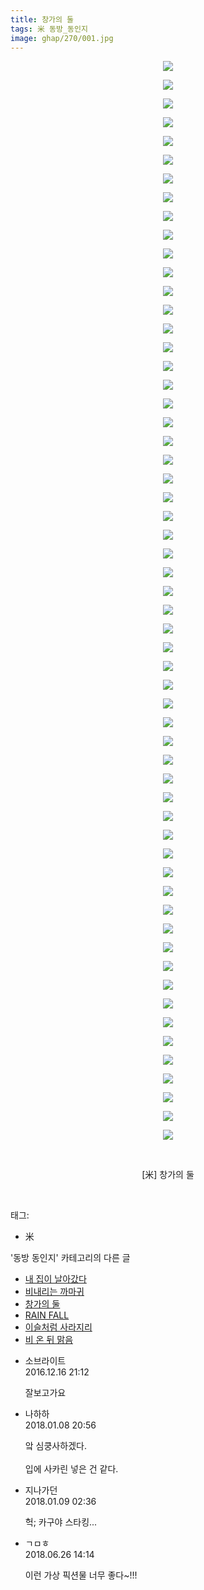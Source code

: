```yaml
---
title: 창가의 둘
tags: 米 동방_동인지
image: ghap/270/001.jpg
---
```

<div class="article">
<p style="text-align: center; clear: none; float: none;"><img src="{{ site.nasurl }}/ghap/270/001.jpg"/></p>
<p style="text-align: center; clear: none; float: none;"><img src="{{ site.nasurl }}/ghap/270/002.png"/></p>
<p style="text-align: center; clear: none; float: none;"><img src="{{ site.nasurl }}/ghap/270/003.jpg"/></p>
<p style="text-align: center; clear: none; float: none;"><img src="{{ site.nasurl }}/ghap/270/004.jpg"/></p>
<p style="text-align: center; clear: none; float: none;"><img src="{{ site.nasurl }}/ghap/270/005.jpg"/></p>
<p style="text-align: center; clear: none; float: none;"><img src="{{ site.nasurl }}/ghap/270/006.jpg"/></p>
<p style="text-align: center; clear: none; float: none;"><img src="{{ site.nasurl }}/ghap/270/007.jpg"/></p>
<p style="text-align: center; clear: none; float: none;"><img src="{{ site.nasurl }}/ghap/270/008.jpg"/></p>
<p style="text-align: center; clear: none; float: none;"><img src="{{ site.nasurl }}/ghap/270/009.jpg"/></p>
<p style="text-align: center; clear: none; float: none;"><img src="{{ site.nasurl }}/ghap/270/010.jpg"/></p>
<p style="text-align: center; clear: none; float: none;"><img src="{{ site.nasurl }}/ghap/270/011.jpg"/></p>
<p style="text-align: center; clear: none; float: none;"><img src="{{ site.nasurl }}/ghap/270/012.jpg"/></p>
<p style="text-align: center; clear: none; float: none;"><img src="{{ site.nasurl }}/ghap/270/013.jpg"/></p>
<p style="text-align: center; clear: none; float: none;"><img src="{{ site.nasurl }}/ghap/270/014.jpg"/></p>
<p style="text-align: center; clear: none; float: none;"><img src="{{ site.nasurl }}/ghap/270/015.jpg"/></p>
<p style="text-align: center; clear: none; float: none;"><img src="{{ site.nasurl }}/ghap/270/016.jpg"/></p>
<p style="text-align: center; clear: none; float: none;"><img src="{{ site.nasurl }}/ghap/270/017.jpg"/></p>
<p style="text-align: center; clear: none; float: none;"><img src="{{ site.nasurl }}/ghap/270/018.jpg"/></p>
<p style="text-align: center; clear: none; float: none;"><img src="{{ site.nasurl }}/ghap/270/019.jpg"/></p>
<p style="text-align: center; clear: none; float: none;"><img src="{{ site.nasurl }}/ghap/270/020.jpg"/></p>
<p style="text-align: center; clear: none; float: none;"><img src="{{ site.nasurl }}/ghap/270/021.jpg"/></p>
<p style="text-align: center; clear: none; float: none;"><img src="{{ site.nasurl }}/ghap/270/022.jpg"/></p>
<p style="text-align: center; clear: none; float: none;"><img src="{{ site.nasurl }}/ghap/270/023.jpg"/></p>
<p style="text-align: center; clear: none; float: none;"><img src="{{ site.nasurl }}/ghap/270/024.jpg"/></p>
<p style="text-align: center; clear: none; float: none;"><img src="{{ site.nasurl }}/ghap/270/025.jpg"/></p>
<p style="text-align: center; clear: none; float: none;"><img src="{{ site.nasurl }}/ghap/270/026.jpg"/></p>
<p style="text-align: center; clear: none; float: none;"><img src="{{ site.nasurl }}/ghap/270/027.jpg"/></p>
<p style="text-align: center; clear: none; float: none;"><img src="{{ site.nasurl }}/ghap/270/028.jpg"/></p>
<p style="text-align: center; clear: none; float: none;"><img src="{{ site.nasurl }}/ghap/270/029.jpg"/></p>
<p style="text-align: center; clear: none; float: none;"><img src="{{ site.nasurl }}/ghap/270/030.jpg"/></p>
<p style="text-align: center; clear: none; float: none;"><img src="{{ site.nasurl }}/ghap/270/031.jpg"/></p>
<p style="text-align: center; clear: none; float: none;"><img src="{{ site.nasurl }}/ghap/270/032.jpg"/></p>
<p style="text-align: center; clear: none; float: none;"><img src="{{ site.nasurl }}/ghap/270/033.jpg"/></p>
<p style="text-align: center; clear: none; float: none;"><img src="{{ site.nasurl }}/ghap/270/034.jpg"/></p>
<p style="text-align: center; clear: none; float: none;"><img src="{{ site.nasurl }}/ghap/270/035.jpg"/></p>
<p style="text-align: center; clear: none; float: none;"><img src="{{ site.nasurl }}/ghap/270/036.jpg"/></p>
<p style="text-align: center; clear: none; float: none;"><img src="{{ site.nasurl }}/ghap/270/037.jpg"/></p>
<p style="text-align: center; clear: none; float: none;"><img src="{{ site.nasurl }}/ghap/270/038.jpg"/></p>
<p style="text-align: center; clear: none; float: none;"><img src="{{ site.nasurl }}/ghap/270/039.jpg"/></p>
<p style="text-align: center; clear: none; float: none;"><img src="{{ site.nasurl }}/ghap/270/040.jpg"/></p>
<p style="text-align: center; clear: none; float: none;"><img src="{{ site.nasurl }}/ghap/270/041.jpg"/></p>
<p style="text-align: center; clear: none; float: none;"><img src="{{ site.nasurl }}/ghap/270/042.jpg"/></p>
<p style="text-align: center; clear: none; float: none;"><img src="{{ site.nasurl }}/ghap/270/043.jpg"/></p>
<p style="text-align: center; clear: none; float: none;"><img src="{{ site.nasurl }}/ghap/270/044.jpg"/></p>
<p style="text-align: center; clear: none; float: none;"><img src="{{ site.nasurl }}/ghap/270/045.jpg"/></p>
<p style="text-align: center; clear: none; float: none;"><img src="{{ site.nasurl }}/ghap/270/046.jpg"/></p>
<p style="text-align: center; clear: none; float: none;"><img src="{{ site.nasurl }}/ghap/270/047.jpg"/></p>
<p style="text-align: center; clear: none; float: none;"><img src="{{ site.nasurl }}/ghap/270/048.jpg"/></p>
<p style="text-align: center; clear: none; float: none;"><img src="{{ site.nasurl }}/ghap/270/049.jpg"/></p>
<p style="text-align: center; clear: none; float: none;"><img src="{{ site.nasurl }}/ghap/270/050.jpg"/></p>
<p style="text-align: center; clear: none; float: none;"><img src="{{ site.nasurl }}/ghap/270/051.jpg"/></p>
<p style="text-align: center; clear: none; float: none;"><img src="{{ site.nasurl }}/ghap/270/052.jpg"/></p>
<p style="text-align: center; clear: none; float: none;"><img src="{{ site.nasurl }}/ghap/270/053.jpg"/></p>
<p style="text-align: center; clear: none; float: none;"><img src="{{ site.nasurl }}/ghap/270/054.jpg"/></p>
<p style="text-align: center; clear: none; float: none;"><img src="{{ site.nasurl }}/ghap/270/055.jpg"/></p>
<p style="text-align: center; clear: none; float: none;"><img src="{{ site.nasurl }}/ghap/270/056.jpg"/></p>
<p style="text-align: center; clear: none; float: none;"><img src="{{ site.nasurl }}/ghap/270/057.jpg"/></p>
<p style="text-align: center; clear: none; float: none;"><img src="{{ site.nasurl }}/ghap/270/058.jpg"/></p>
<p style="text-align: center; clear: none; float: none;"><br/></p>
<p style="text-align: center; clear: none; float: none;">[米] 창가의 둘<br/></p>
<p><br/></p>
</div><div class="tagTrail">
<p>태그: </p>
<ul>
<li>米</li>
</ul>
</div><div class="another">
<p>'동방 동인지' 카테고리의 다른 글</p>
<ul>
<li><a href="/2016-06-19-ghap_272">내 집이 날아갔다</a></li>
<li><a href="/2016-06-19-ghap_271">비내리는 까마귀</a></li>
<li><a href="/2016-06-19-ghap_270">창가의 둘</a></li>
<li><a href="/2016-06-19-ghap_269">RAIN FALL</a></li>
<li><a href="/2016-06-19-ghap_268">이슬처럼 사라지리</a></li>
<li><a href="/2016-06-19-ghap_267">비 온 뒤 맑음</a></li>
</ul>
</div><div class="cb_module cb_fluid">
<div class="cb_wrt cb_profile">
<div class="comment">
<ul>
<li class="cb_thumb_off" id="comment14871461">
<div class="cb_comment_area">
<div class="cb_info_area">
<div class="cb_section">
<span class="cb_nick_name">소브라이트</span>
</div>
<div class="cb_section">
<span class="cb_date">2016.12.16 21:12 </span>
</div>
</div>
<div class="cb_dsc_comment">
<p class="cb_dsc">
											잘보고가요
										</p>
</div>
</div></li>
<li class="cb_thumb_off" id="comment15169423">
<div class="cb_comment_area">
<div class="cb_info_area">
<div class="cb_section">
<span class="cb_nick_name">나하하</span>
</div>
<div class="cb_section">
<span class="cb_date">2018.01.08 20:56 </span>
</div>
</div>
<div class="cb_dsc_comment">
<p class="cb_dsc">
											앜 심쿵사하겠다.<br/>
<br/>
입에 사카린 넣은 건 같다.
										</p>
</div>
</div></li>
<li class="cb_thumb_off" id="comment15169673">
<div class="cb_comment_area">
<div class="cb_info_area">
<div class="cb_section">
<span class="cb_nick_name">지나가던</span>
</div>
<div class="cb_section">
<span class="cb_date">2018.01.09 02:36 </span>
</div>
</div>
<div class="cb_dsc_comment">
<p class="cb_dsc">
											헉; 카구야 스타킹...
										</p>
</div>
</div></li>
<li class="cb_thumb_off" id="comment15276996">
<div class="cb_comment_area">
<div class="cb_info_area">
<div class="cb_section">
<span class="cb_nick_name">ㄱㅁㅎ</span>
</div>
<div class="cb_section">
<span class="cb_date">2018.06.26 14:14 </span>
</div>
</div>
<div class="cb_dsc_comment">
<p class="cb_dsc">
											이런 가상 픽션물 너무 좋다~!!!
										</p>
</div>
</div></li>
</ul>
</div>
</div><!-- commentList close -->
</div>